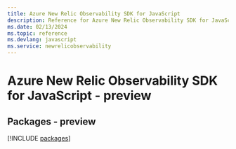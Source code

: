 ```yaml
---
title: Azure New Relic Observability SDK for JavaScript
description: Reference for Azure New Relic Observability SDK for JavaScript
ms.date: 02/13/2024
ms.topic: reference
ms.devlang: javascript
ms.service: newrelicobservability
---
```

# Azure New Relic Observability SDK for JavaScript - preview
## Packages - preview
[!INCLUDE [packages](new-relic-observability-index.md)]